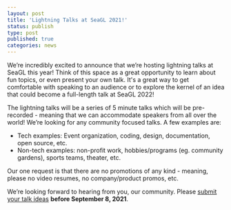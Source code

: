 ```yaml
---
layout: post
title: 'Lightning Talks at SeaGL 2021!'
status: publish
type: post
published: true
categories: news
---
```


We’re incredibly excited to announce that we’re hosting lightning talks at SeaGL this year!
Think of this space as a great opportunity to learn about fun topics, or even present your own talk.
It's a great way to get comfortable with speaking to an audience or to explore the kernel of an idea that could become a full-length talk at SeaGL 2022!

The lightning talks will be a series of 5 minute talks which will be pre-recorded - meaning
that we can accommodate speakers from all over the world!
We’re looking for any community focused talks.
A few examples are:

* Tech examples: Event organization, coding, design, documentation, open source, etc. 
* Non-tech examples: non-profit work, hobbies/programs (eg. community gardens), sports teams, theater, etc.

Our one request is that there are no promotions of any kind - meaning, please no video resumes, no company/product promos, etc. 

We’re looking forward to hearing from you, our community. Please [submit your talk ideas](https://forms.gle/3iVpzavUxmjLTXmm8) **before September 8, 2021**.
